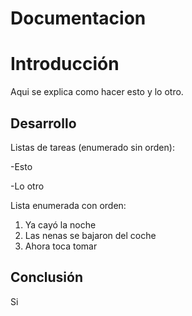 # Documentacion

# Introducción

Aqui se explica como hacer esto y lo otro.

## Desarrollo

Listas de tareas (enumerado sin orden):

-Esto

-Lo otro

Lista enumerada con orden:

1. Ya cayó la noche
2. Las nenas se bajaron del coche
3. Ahora toca tomar

## Conclusión
Si
